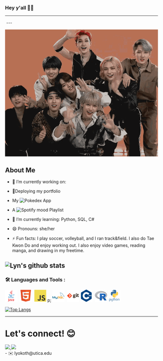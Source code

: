 ### Hey y'all 👋🏿
---
<div id ="badges">
  <img src="https://komarev.com/ghpvc/?username=lyokoth&style=flat-square&color=blue" alt=""/>
--- 
  
![](https://github.com/lyokoth/lyokoth/blob/main/stray-kids.gif)
<h2>About Me</h2>

- 🔭 I’m currently working on:
- 🚀Deploying my portfolio
- My ![Pokedex App](https://github.com/lyokoth/Pokedex-react)

- A ![Spotify mood Playlist](https://github.com/lyokoth/moodyfy)
- 🌱 I’m currently learning: Python, SQL, C#
- 😄 Pronouns: she/her
- ⚡ Fun facts: I play soccer, volleyball, and I ran track&field. I also do Tae Kwon Do and enjoy working out. I also enjoy video games, reading manga, and drawing in my freetime.

![Lyn's github stats](https://github-readme-stats.vercel.app/api?username=lyokoth)
 ---
 
### :hammer_and_wrench: Languages and Tools : 
 <div>
  <img src="https://github.com/devicons/devicon/blob/master/icons/java/java-original-wordmark.svg" title="Java" alt="Java" width="40" height="40"/>&nbsp;
  <img src="https://github.com/devicons/devicon/blob/master/icons/html5/html5-original.svg" title="HTML5" alt="HTML" width="40" height="40"/>&nbsp;
  <img src="https://github.com/devicons/devicon/blob/master/icons/javascript/javascript-original.svg" title="JavaScript" alt="JavaScript" width="40" height="40"/>&nbsp;p;
  <img src="https://github.com/devicons/devicon/blob/master/icons/mysql/mysql-original-wordmark.svg" title="MySQL"  alt="MySQL" width="40" height="40"/>&nbsp;
  <img src="https://github.com/devicons/devicon/blob/master/icons/git/git-original-wordmark.svg" title="Git" **alt="Git" width="40" height="40"/>
  <img src ="https://github.com/devicons/devicon/blob/master/icons/cplusplus/cplusplus-plain.svg" title="C++" alt="C++" width="40" height="40"/>&nbsp;
  <img src ="https://github.com/devicons/devicon/blob/master/icons/r/r-original.svg" title="R" alt="r" width="40" height="40"/>
  <img src ="https://github.com/devicons/devicon/blob/master/icons/python/python-original-wordmark.svg" title="Python" alt ="python" width="40" height="40"/>
</div>
 
 [![Top Langs](https://github-readme-stats.vercel.app/api/top-langs/?username=lyokoth)](https://github.com/anuraghazra/github-readme-stats)


---

<h1>Let's connect! 😊</h1>
<div id ="badges">
 <a href ="https://www.linkedin.com/in/lynette-okoth/">
 <img src ="https://img.shields.io/badge/LinkedIn-blue?logo=linkedin&logoColor=white&style=for-the-badge">
  </a>
  <a href ="https://twitter.com/lyokoth7">
  <img src ="https://img.shields.io/badge/Twitter-blue?style=for-the-badge&logo=twitter&logoColor=white">
  </a>
  </div>
 - ✉️ lyokoth@utica.edu


